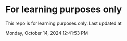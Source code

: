 # For learning purposes only
This repo is for learning purposes only.
Last updated at

Monday, October 14, 2024 12:41:53 PM

